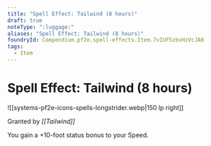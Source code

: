 ```yaml
---
title: "Spell Effect: Tailwind (8 hours)"
draft: true
noteType: ":luggage:"
aliases: "Spell Effect: Tailwind (8 hours)"
foundryId: Compendium.pf2e.spell-effects.Item.7vIUF5zbvHzVcJA0
tags:
  - Item
---
```


# Spell Effect: Tailwind (8 hours)
![[systems-pf2e-icons-spells-longstrider.webp|150 lp right]]

Granted by _[[Tailwind]]_

You gain a +10-foot status bonus to your Speed.
